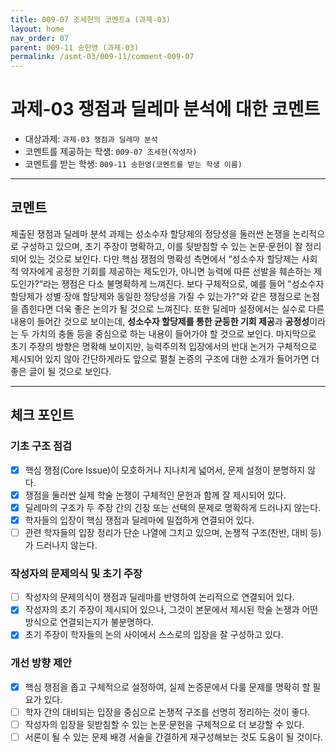 ```yaml
---
title: 009-07 조세현의 코멘트a (과제-03) 
layout: home
nav_order: 07
parent: 009-11 송헌영 (과제-03)
permalink: /asmt-03/009-11/comment-009-07
---
```


# 과제-03 쟁점과 딜레마 분석에 대한 코멘트

- 대상과제: `과제-03 쟁점과 딜레마 분석`
- 코멘트를 제공하는 학생: `009-07 조세현(작성자)` 
- 코멘트를 받는 학생: `009-11 송헌영(코멘트를 받는 학생 이름)` 

---

## 코멘트

제출된 쟁점과 딜레마 분석 과제는 성소수자 할당제의 정당성을 둘러싼 논쟁을 논리적으로 구성하고 있으며, 초기 주장이 명확하고, 이를 뒷받침할 수 있는 논문·문헌이 잘 정리되어 있는 것으로 보인다. 
다만 핵심 쟁점의 명확성 측면에서 “성소수자 할당제는 사회적 약자에게 공정한 기회를 제공하는 제도인가, 아니면 능력에 따른 선발을 훼손하는 제도인가?”라는 쟁점은 다소 불명확하게 느껴진다. 보다 구체적으로, 예를 들어 "성소수자 할당제가 성별·장애 할당제와 동일한 정당성을 가질 수 있는가?"와 같은 쟁점으로 논점을 좁힌다면 더욱 좋은 논의가 될 것으로 느껴진다. 
또한 딜레마 설정에서는 실수로 다른 내용이 들어간 것으로 보이는데, **성소수자 할당제를 통한 균등한 기회 제공**과 **공정성**이라는 두 가치의 충돌 등을 중심으로 하는 내용이 들어가야 할 것으로 보인다. 
마지막으로 초기 주장의 방향은 명확해 보이지만, 능력주의적 입장에서의 반대 논거가 구체적으로 제시되어 있지 않아 간단하게라도 앞으로 펼칠 논증의 구조에 대한 소개가 들어가면 더 좋은 글이 될 것으로 보인다. 

---

## 체크 포인트

### **기초 구조 점검**
- [x] 핵심 쟁점(Core Issue)이 모호하거나 지나치게 넓어서, 문제 설정이 분명하지 않다.
- [x] 쟁점을 둘러싼 실제 학술 논쟁이 구체적인 문헌과 함께 잘 제시되어 있다.
- [x] 딜레마의 구조가 두 주장 간의 긴장 또는 선택의 문제로 명확하게 드러나지 않는다.
- [x] 학자들의 입장이 핵심 쟁점과 딜레마에 밀접하게 연결되어 있다.
- [ ] 관련 학자들의 입장 정리가 단순 나열에 그치고 있으며, 논쟁적 구조(찬반, 대비 등)가 드러나지 않는다.

### **작성자의 문제의식 및 초기 주장**
- [ ] 작성자의 문제의식이 쟁점과 딜레마를 반영하여 논리적으로 연결되어 있다.
- [x] 작성자의 초기 주장이 제시되어 있으나, 그것이 본문에서 제시된 학술 논쟁과 어떤 방식으로 연결되는지가 불분명하다.
- [x] 초기 주장이 학자들의 논의 사이에서 스스로의 입장을 잘 구성하고 있다.

### **개선 방향 제안**
- [x] 핵심 쟁점을 좁고 구체적으로 설정하여, 실제 논증문에서 다룰 문제를 명확히 할 필요가 있다.
- [ ] 학자 간의 대비되는 입장을 중심으로 논쟁적 구조를 선명히 정리하는 것이 좋다.
- [ ] 작성자의 입장을 뒷받침할 수 있는 논문·문헌을 구체적으로 더 보강할 수 있다.
- [ ] 서론이 될 수 있는 문제 배경 서술을 간결하게 재구성해보는 것도 도움이 될 것이다.